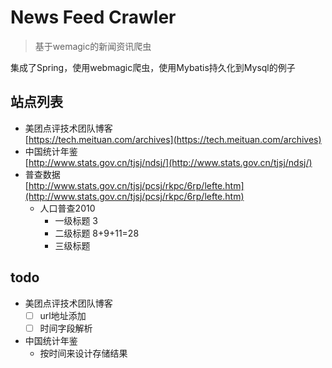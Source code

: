 # News Feed Crawler

> 基于wemagic的新闻资讯爬虫

集成了Spring，使用webmagic爬虫，使用Mybatis持久化到Mysql的例子

## 站点列表

- 美团点评技术团队博客  
[https://tech.meituan.com/archives](https://tech.meituan.com/archives)
- 中国统计年鉴  
[http://www.stats.gov.cn/tjsj/ndsj/](http://www.stats.gov.cn/tjsj/ndsj/)
- 普查数据  
[http://www.stats.gov.cn/tjsj/pcsj/rkpc/6rp/lefte.htm](http://www.stats.gov.cn/tjsj/pcsj/rkpc/6rp/lefte.htm)
    - 人口普查2010
        - 一级标题 3
        - 二级标题 8+9+11=28
        - 三级标题 
## todo

- 美团点评技术团队博客  
    - [ ] url地址添加   
    - [ ] 时间字段解析 
- 中国统计年鉴
    - 按时间来设计存储结果  

